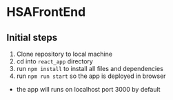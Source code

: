 # HSAFrontEnd

## Initial steps
1) Clone repository to local machine
2) cd into `react_app` directory
3) run `npm install` to install all files and dependencies
4) run `npm run start` so the app is deployed in browser
  - the app will runs on localhost port 3000 by default
